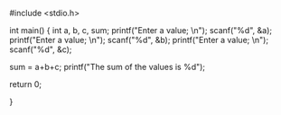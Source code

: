 #include <stdio.h>

int main()
{
int a, b, c, sum;
printf("Enter a value; \n");
scanf("%d", &a);
printf("Enter a value; \n");
scanf("%d", &b);
printf("Enter a value; \n");
scanf("%d", &c);

sum = a+b+c;
printf("The sum of the values is %d");

return 0;


}
